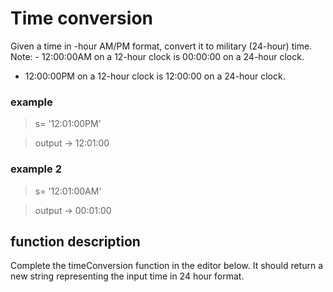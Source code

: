 # Time conversion

Given a time in -hour AM/PM format, convert it to military (24-hour) time.
Note: - 12:00:00AM on a 12-hour clock is 00:00:00 on a 24-hour clock.
- 12:00:00PM on a 12-hour clock is 12:00:00 on a 24-hour clock.

### example
> s= '12:01:00PM'

> output -> 12:01:00

### example 2
> s= '12:01:00AM'

> output -> 00:01:00

## function description
Complete the timeConversion function in the editor below. It should return a new string representing the input time in 24 hour format.